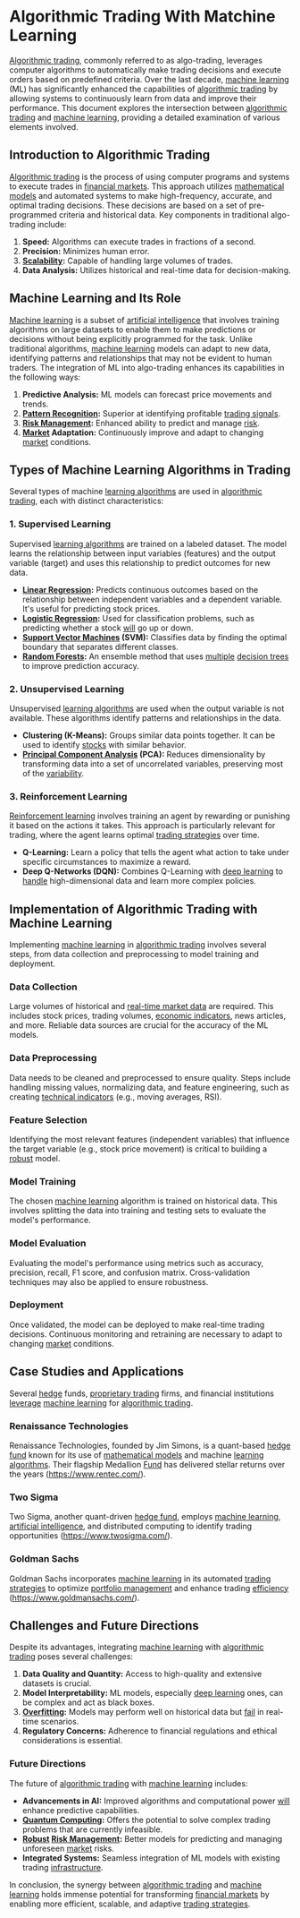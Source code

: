 # Algorithmic Trading With Matchine Learning

[Algorithmic trading](../a/algorithmic_trading.md), commonly referred to as algo-trading, leverages computer algorithms to automatically make trading decisions and execute orders based on predefined criteria. Over the last decade, [machine learning](../m/machine_learning.md) (ML) has significantly enhanced the capabilities of [algorithmic trading](../a/algorithmic_trading.md) by allowing systems to continuously learn from data and improve their performance. This document explores the intersection between [algorithmic trading](../a/algorithmic_trading.md) and [machine learning](../m/machine_learning.md), providing a detailed examination of various elements involved.

## Introduction to Algorithmic Trading

[Algorithmic trading](../a/algorithmic_trading.md) is the process of using computer programs and systems to execute trades in [financial markets](../f/financial_market.md). This approach utilizes [mathematical models](../m/mathematical_models_in_trading.md) and automated systems to make high-frequency, accurate, and optimal trading decisions. These decisions are based on a set of pre-programmed criteria and historical data. Key components in traditional algo-trading include:

1. **Speed:** Algorithms can execute trades in fractions of a second.
2. **Precision:** Minimizes human error.
3. **[Scalability](../s/scalability.md):** Capable of handling large volumes of trades.
4. **Data Analysis:** Utilizes historical and real-time data for decision-making.

## Machine Learning and Its Role

[Machine learning](../m/machine_learning.md) is a subset of [artificial intelligence](../a/artificial_intelligence_in_trading.md) that involves training algorithms on large datasets to enable them to make predictions or decisions without being explicitly programmed for the task. Unlike traditional algorithms, [machine learning](../m/machine_learning.md) models can adapt to new data, identifying patterns and relationships that may not be evident to human traders. The integration of ML into algo-trading enhances its capabilities in the following ways:

1. **Predictive Analysis:** ML models can forecast price movements and trends.
2. **[Pattern Recognition](../p/pattern_recognition.md):** Superior at identifying profitable [trading signals](../t/trading_signals.md).
3. **[Risk Management](../r/risk_management.md):** Enhanced ability to predict and manage [risk](../r/risk.md).
4. **[Market](../m/market.md) Adaptation:** Continuously improve and adapt to changing [market](../m/market.md) conditions.

## Types of Machine Learning Algorithms in Trading

Several types of machine [learning algorithms](../l/learning_algorithms_in_trading.md) are used in [algorithmic trading](../a/algorithmic_trading.md), each with distinct characteristics:

### 1. Supervised Learning

Supervised [learning algorithms](../l/learning_algorithms_in_trading.md) are trained on a labeled dataset. The model learns the relationship between input variables (features) and the output variable (target) and uses this relationship to predict outcomes for new data.

- **[Linear Regression](../l/linear_regression.md):** Predicts continuous outcomes based on the relationship between independent variables and a dependent variable. It's useful for predicting stock prices.
- **[Logistic Regression](../l/logistic_regression_in_trading.md):** Used for classification problems, such as predicting whether a stock [will](../w/will.md) go up or down.
- **[Support Vector Machines](../s/support_vector_machines_in_trading.md) (SVM):** Classifies data by finding the optimal boundary that separates different classes.
- **[Random Forests](../r/random_forests_in_trading.md):** An ensemble method that uses [multiple](../m/multiple.md) [decision trees](../d/decision_trees.md) to improve prediction accuracy.

### 2. Unsupervised Learning

Unsupervised [learning algorithms](../l/learning_algorithms_in_trading.md) are used when the output variable is not available. These algorithms identify patterns and relationships in the data.

- **Clustering (K-Means):** Groups similar data points together. It can be used to identify [stocks](../s/stock.md) with similar behavior.
- **[Principal Component Analysis](../p/principal_component_analysis_(pca).md) (PCA):** Reduces dimensionality by transforming data into a set of uncorrelated variables, preserving most of the [variability](../v/variability.md).

### 3. Reinforcement Learning

[Reinforcement learning](../r/reinforcement_learning.md) involves training an agent by rewarding or punishing it based on the actions it takes. This approach is particularly relevant for trading, where the agent learns optimal [trading strategies](../t/trading_strategies.md) over time.

- **Q-Learning:** Learn a policy that tells the agent what action to take under specific circumstances to maximize a reward.
- **Deep Q-Networks (DQN):** Combines Q-Learning with [deep learning](../d/deep_learning.md) to [handle](../h/handle.md) high-dimensional data and learn more complex policies.

## Implementation of Algorithmic Trading with Machine Learning

Implementing [machine learning](../m/machine_learning.md) in [algorithmic trading](../a/algorithmic_trading.md) involves several steps, from data collection and preprocessing to model training and deployment.

### Data Collection

Large volumes of historical and [real-time market data](../r/real-time_market_data.md) are required. This includes stock prices, trading volumes, [economic indicators](../e/economic_indicators.md), news articles, and more. Reliable data sources are crucial for the accuracy of the ML models.

### Data Preprocessing

Data needs to be cleaned and preprocessed to ensure quality. Steps include handling missing values, normalizing data, and feature engineering, such as creating [technical indicators](../t/technical_indicators.md) (e.g., moving averages, RSI).

### Feature Selection

Identifying the most relevant features (independent variables) that influence the target variable (e.g., stock price movement) is critical to building a [robust](../r/robust.md) model.

### Model Training

The chosen [machine learning](../m/machine_learning.md) algorithm is trained on historical data. This involves splitting the data into training and testing sets to evaluate the model's performance.

### Model Evaluation

Evaluating the model's performance using metrics such as accuracy, precision, recall, F1 score, and confusion matrix. Cross-validation techniques may also be applied to ensure robustness.

### Deployment

Once validated, the model can be deployed to make real-time trading decisions. Continuous monitoring and retraining are necessary to adapt to changing [market](../m/market.md) conditions.

## Case Studies and Applications

Several [hedge](../h/hedge.md) funds, [proprietary trading](../p/proprietary_trading.md) firms, and financial institutions [leverage](../l/leverage.md) [machine learning](../m/machine_learning.md) for [algorithmic trading](../a/algorithmic_trading.md).

### Renaissance Technologies
Renaissance Technologies, founded by Jim Simons, is a quant-based [hedge fund](../h/hedge_fund.md) known for its use of [mathematical models](../m/mathematical_models_in_trading.md) and machine [learning algorithms](../l/learning_algorithms_in_trading.md). Their flagship Medallion [Fund](../f/fund.md) has delivered stellar returns over the years (https://www.rentec.com/).

### Two Sigma
Two Sigma, another quant-driven [hedge fund](../h/hedge_fund.md), employs [machine learning](../m/machine_learning.md), [artificial intelligence](../a/artificial_intelligence_in_trading.md), and distributed computing to identify trading opportunities (https://www.twosigma.com/).

### Goldman Sachs
Goldman Sachs incorporates [machine learning](../m/machine_learning.md) in its automated [trading strategies](../t/trading_strategies.md) to optimize [portfolio management](../p/portfolio_management.md) and enhance trading [efficiency](../e/efficiency.md) (https://www.goldmansachs.com/).

## Challenges and Future Directions

Despite its advantages, integrating [machine learning](../m/machine_learning.md) with [algorithmic trading](../a/algorithmic_trading.md) poses several challenges:

1. **Data Quality and Quantity:** Access to high-quality and extensive datasets is crucial.
2. **Model Interpretability:** ML models, especially [deep learning](../d/deep_learning.md) ones, can be complex and act as black boxes.
3. **[Overfitting](../o/overfitting.md):** Models may perform well on historical data but [fail](../f/fail.md) in real-time scenarios.
4. **Regulatory Concerns:** Adherence to financial regulations and ethical considerations is essential.

### Future Directions

The future of [algorithmic trading](../a/algorithmic_trading.md) with [machine learning](../m/machine_learning.md) includes:

- **Advancements in AI:** Improved algorithms and computational power [will](../w/will.md) enhance predictive capabilities.
- **[Quantum Computing](../q/quantum_computing_in_trading.md):** Offers the potential to solve complex trading problems that are currently infeasible.
- **[Robust](../r/robust.md) [Risk Management](../r/risk_management.md):** Better models for predicting and managing unforeseen [market](../m/market.md) risks.
- **Integrated Systems:** Seamless integration of ML models with existing trading [infrastructure](../i/infrastructure.md).

In conclusion, the synergy between [algorithmic trading](../a/algorithmic_trading.md) and [machine learning](../m/machine_learning.md) holds immense potential for transforming [financial markets](../f/financial_market.md) by enabling more efficient, scalable, and adaptive [trading strategies](../t/trading_strategies.md).